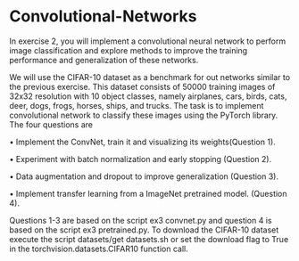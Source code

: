 # Convolutional-Networks

In exercise 2, you will implement a convolutional neural network to perform image classification and explore
methods to improve the training performance and generalization of these networks.

We will use the CIFAR-10 dataset as a benchmark for out networks similar to the previous exercise. This dataset
consists of 50000 training images of 32x32 resolution with 10 object classes, namely airplanes, cars, birds, cats,
deer, dogs, frogs, horses, ships, and trucks. The task is to implement convolutional network to classify these
images using the PyTorch library. The four questions are

• Implement the ConvNet, train it and visualizing its weights(Question 1).

• Experiment with batch normalization and early stopping (Question 2).

• Data augmentation and dropout to improve generalization (Question 3).

• Implement transfer learning from a ImageNet pretrained model. (Question 4).

Questions 1-3 are based on the script ex3 convnet.py and question 4 is based on the script ex3 pretrained.py.
To download the CIFAR-10 dataset execute the script datasets/get datasets.sh or set the download flag to
True in the torchvision.datasets.CIFAR10 function call.
